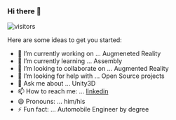 ### Hi there 👋

<!--
**hazelWolf/hazelWolf** is a ✨ _special_ ✨ repository because its `README.md` (this file) appears on your GitHub profile.
-->
![visitors](https://visitor-badge.glitch.me/badge?page_id=page.id)

Here are some ideas to get you started:

- 🔭 I’m currently working on ... Augmeneted Reality
- 🌱 I’m currently learning ... Assembly
- 👯 I’m looking to collaborate on ... Augmented Reality
- 🤔 I’m looking for help with ... Open Source projects
- 💬 Ask me about ... Unity3D
- 📫 How to reach me: ... [linkedin](https://www.linkedin.com/in/bhomit-bhandari-91711472/)
- 😄 Pronouns: ... him/his
- ⚡ Fun fact: ... Automobile Engineer by degree
